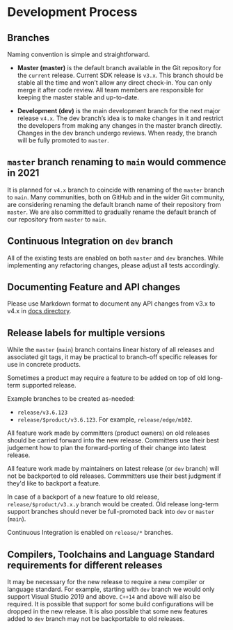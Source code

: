 # Development Process

## Branches

Naming convention is simple and straightforward.

- **Master (master)** is the default branch available in the Git repository for the `current` release. Current SDK release is `v3.x`. This branch should be stable all the time and won’t allow any direct check-in. You can only merge it after code review. All team members are responsible for keeping the master stable and up-to-date.

- **Development (dev)** is the main development branch for the next major release `v4.x`. The dev branch’s idea is to make changes in it and restrict the developers from making any changes in the master branch directly. Changes in the dev branch undergo reviews. When ready, the branch will be fully promoted to `master`.

## `master` branch renaming to `main` would commence in 2021

It is planned for `v4.x` branch to coincide with renaming of the `master` branch to `main`. Many communities, both on GitHub and in the wider Git community, are considering renaming the default branch name of their repository from `master`. We are also committed to gradually rename the default branch of our repository from `master` to `main`.

## Continuous Integration on `dev` branch

All of the existing tests are enabled on both `master` and `dev` branches. While implementing any refactoring changes, please adjust all tests accordingly.

## Documenting Feature and API changes

Please use Markdown format to document any API changes from v3.x to v4.x in [docs directory](https://github.com/microsoft/cpp_client_telemetry/tree/master/docs).

## Release labels for multiple versions

While the `master` (`main`) branch contains linear history of all releases and associated git tags, it may be practical to branch-off specific releases for use in concrete products.

Sometimes a product may require a feature to be added on top of old long-term supported release.

Example branches to be created as-needed:

- `release/v3.6.123`
- `release/$product/v3.6.123`. For example, `release/edge/m102`.

All feature work made by committers (product owners) on old releases should be carried forward into the new release.
Committers use their best judgement how to plan the forward-porting of their change into latest release.

All feature work made by maintainers on latest release (or `dev` branch) will not be backported to old releases.
Commmitters use their best judgment if they'd like to backport a feature.

In case of a backport of a new feature to old release, `release/$product/v3.x.y` branch would be created.
Old release long-term support branches should never be full-promoted back into `dev` or `master` (`main`).

Continuous Integration is enabled on `release/*` branches.

## Compilers, Toolchains and Language Standard requirements for different releases

It may be necessary for the new release to require a new compiler or language standard. For example, starting with `dev` branch we would only support Visual Studio 2019 and above. `C++14` and above will also be required. It is possible that support for some build configurations will be dropped in the new release. It is also possible that some new features added to `dev` branch may not be backportable to old releases.
